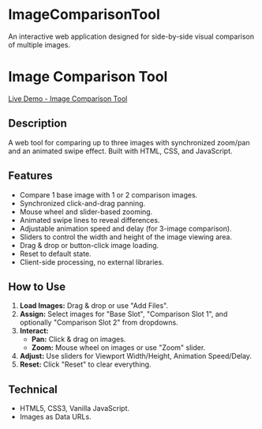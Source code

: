 # ImageComparisonTool
An interactive web application designed for side-by-side visual comparison of multiple images.

# Image Comparison Tool

[Live Demo - Image Comparison Tool](https://mattymroz.github.io/ImageComparisonTool/)

## Description

A web tool for comparing up to three images with synchronized zoom/pan and an animated swipe effect. Built with HTML, CSS, and JavaScript.

## Features

*   Compare 1 base image with 1 or 2 comparison images.
*   Synchronized click-and-drag panning.
*   Mouse wheel and slider-based zooming.
*   Animated swipe lines to reveal differences.
*   Adjustable animation speed and delay (for 3-image comparison).
*   Sliders to control the width and height of the image viewing area.
*   Drag & drop or button-click image loading.
*   Reset to default state.
*   Client-side processing, no external libraries.

## How to Use

1.  **Load Images:** Drag & drop or use "Add Files".
2.  **Assign:** Select images for "Base Slot", "Comparison Slot 1", and optionally "Comparison Slot 2" from dropdowns.
3.  **Interact:**
    *   **Pan:** Click & drag on images.
    *   **Zoom:** Mouse wheel on images or use "Zoom" slider.
4.  **Adjust:** Use sliders for Viewport Width/Height, Animation Speed/Delay.
5.  **Reset:** Click "Reset" to clear everything.

## Technical

*   HTML5, CSS3, Vanilla JavaScript.
*   Images as Data URLs.

